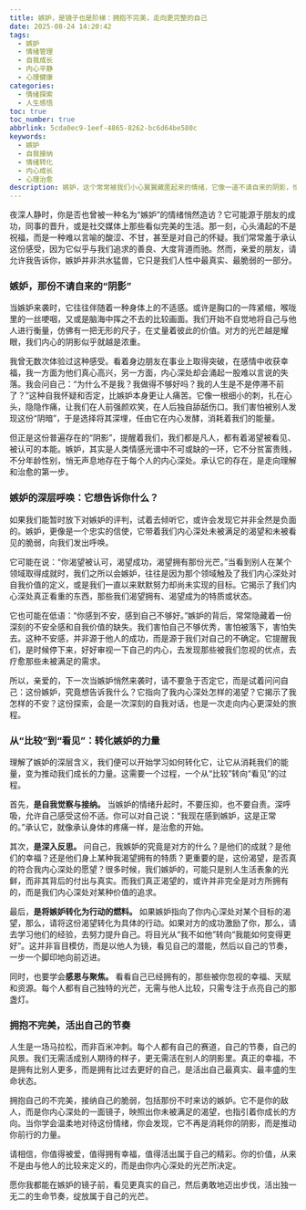 ```yaml
---
title: 嫉妒，是镜子也是阶梯：拥抱不完美，走向更完整的自己
date: 2025-08-24 14:20:42
tags:
  - 嫉妒
  - 情绪管理
  - 自我成长
  - 内心平静
  - 心理健康
categories:
  - 情绪探索
  - 人生感悟
toc: true
toc_number: true
abbrlink: 5cda0ec9-1eef-4865-8262-bc6d64be580c
keywords:
  - 嫉妒
  - 自我接纳
  - 情绪转化
  - 内心成长
  - 心理治愈
description: 嫉妒，这个常常被我们小心翼翼藏匿起来的情绪，它像一道不请自来的阴影，悄然降临在心头，让我们感到不安、羞愧，甚至有些自责。但你有没有想过，或许它并非全然是负面的存在？它可能是一面镜子，映照出我们内心深处的渴望与不安；也可能是一段阶梯，指引我们走向更深刻的自我认知与成长。今天，让我们一起温柔地揭开嫉妒的面纱，去理解它，去拥抱它，最终，去超越它。
---
```


夜深人静时，你是否也曾被一种名为“嫉妒”的情绪悄然造访？它可能源于朋友的成功，同事的晋升，或是社交媒体上那些看似完美的生活。那一刻，心头涌起的不是祝福，而是一种难以言喻的酸涩、不甘，甚至是对自己的怀疑。我们常常羞于承认这份感受，因为它似乎与我们追求的善良、大度背道而驰。然而，亲爱的朋友，请允许我告诉你，嫉妒并非洪水猛兽，它只是我们人性中最真实、最脆弱的一部分。

### 嫉妒，那份不请自来的“阴影”

当嫉妒来袭时，它往往伴随着一种身体上的不适感。或许是胸口的一阵紧缩，喉咙里的一丝哽咽，又或是脑海中挥之不去的比较画面。我们开始不自觉地将自己与他人进行衡量，仿佛有一把无形的尺子，在丈量着彼此的价值。对方的光芒越是耀眼，我们内心的阴影似乎就越是浓重。

我曾无数次体验过这种感受。看着身边朋友在事业上取得突破，在感情中收获幸福，我一方面为他们真心高兴，另一方面，内心深处却会涌起一股难以言说的失落。我会问自己：“为什么不是我？我做得不够好吗？我的人生是不是停滞不前了？”这种自我怀疑和否定，比嫉妒本身更让人痛苦。它像一根细小的刺，扎在心头，隐隐作痛，让我们在人前强颜欢笑，在人后独自舔舐伤口。我们害怕被别人发现这份“阴暗”，于是选择将其深埋，任由它在内心发酵，消耗着我们的能量。

但正是这份普遍存在的“阴影”，提醒着我们，我们都是凡人，都有着渴望被看见、被认可的本能。嫉妒，其实是人类情感光谱中不可或缺的一环，它不分贫富贵贱，不分年龄性别，悄无声息地存在于每个人的内心深处。承认它的存在，是走向理解和治愈的第一步。

### 嫉妒的深层呼唤：它想告诉你什么？

如果我们能暂时放下对嫉妒的评判，试着去倾听它，或许会发现它并非全然是负面的。嫉妒，更像是一个忠实的信使，它带着我们内心深处未被满足的渴望和未被看见的脆弱，向我们发出呼唤。

它可能在说：“你渴望被认可，渴望成功，渴望拥有那份光芒。”当看到别人在某个领域取得成就时，我们之所以会嫉妒，往往是因为那个领域触及了我们内心深处对自我价值的定义，或是我们一直以来默默努力却尚未实现的目标。它揭示了我们内心深处真正看重的东西，那些我们渴望拥有、渴望成为的特质或状态。

它也可能在低语：“你感到不安，感到自己不够好。”嫉妒的背后，常常隐藏着一份深刻的不安全感和自我价值的缺失。我们害怕自己不够优秀，害怕被落下，害怕失去。这种不安感，并非源于他人的成功，而是源于我们对自己的不确定。它提醒我们，是时候停下来，好好审视一下自己的内心，去发现那些被我们忽视的优点，去疗愈那些未被满足的需求。

所以，亲爱的，下一次当嫉妒悄然来袭时，请不要急于否定它，而是试着问问自己：这份嫉妒，究竟想告诉我什么？它指向了我内心深处怎样的渴望？它揭示了我怎样的不安？这份探索，会是一次深刻的自我对话，也是一次走向内心更深处的旅程。

### 从“比较”到“看见”：转化嫉妒的力量

理解了嫉妒的深层含义，我们便可以开始学习如何转化它，让它从消耗我们的能量，变为推动我们成长的力量。这需要一个过程，一个从“比较”转向“看见”的过程。

首先，**是自我觉察与接纳。** 当嫉妒的情绪升起时，不要压抑，也不要自责。深呼吸，允许自己感受这份不适。你可以对自己说：“我现在感到嫉妒，这是正常的。”承认它，就像承认身体的疼痛一样，是治愈的开始。

其次，**是深入反思。** 问自己，我嫉妒的究竟是对方的什么？是他们的成就？是他们的幸福？还是他们身上某种我渴望拥有的特质？更重要的是，这份渴望，是否真的符合我内心深处的愿望？很多时候，我们嫉妒的，可能只是别人生活表象的光鲜，而非其背后的付出与真实。而我们真正渴望的，或许并非完全是对方所拥有的，而是我们内心深处对某种价值的追求。

最后，**是将嫉妒转化为行动的燃料。** 如果嫉妒指向了你内心深处对某个目标的渴望，那么，请将这份渴望转化为具体的行动。如果对方的成功激励了你，那么，请去学习他们的经验，去努力提升自己。将目光从“我不如他”转向“我能如何变得更好”。这并非盲目模仿，而是以他人为镜，看见自己的潜能，然后以自己的节奏，一步一个脚印地向前迈进。

同时，也要学会**感恩与聚焦。** 看看自己已经拥有的，那些被你忽视的幸福、天赋和资源。每个人都有自己独特的光芒，无需与他人比较，只需专注于点亮自己的那盏灯。

### 拥抱不完美，活出自己的节奏

人生是一场马拉松，而非百米冲刺。每个人都有自己的赛道，自己的节奏，自己的风景。我们无需活成别人期待的样子，更无需活在别人的阴影里。真正的幸福，不是拥有比别人更多，而是拥有比过去更好的自己，是活出自己最真实、最丰盛的生命状态。

拥抱自己的不完美，接纳自己的脆弱，包括那份不时来访的嫉妒。它不是你的敌人，而是你内心深处的一面镜子，映照出你未被满足的渴望，也指引着你成长的方向。当你学会温柔地对待这份情绪，你会发现，它不再是消耗你的阴影，而是推动你前行的力量。

请相信，你值得被爱，值得拥有幸福，值得活出属于自己的精彩。你的价值，从来不是由与他人的比较来定义的，而是由你内心深处的光芒所决定。

愿你我都能在嫉妒的镜子前，看见更真实的自己，然后勇敢地迈出步伐，活出独一无二的生命节奏，绽放属于自己的光芒。